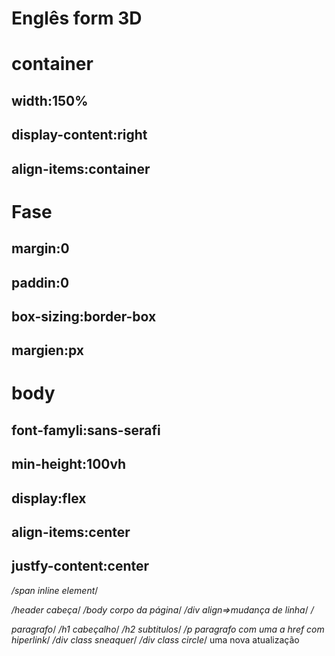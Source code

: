 # Englês form 3D

# container

## width:150%

## display-content:right

## align-items:container

# Fase

## margin:0

## paddin:0

## box-sizing:border-box

## margien:px

# body

## font-famyli:sans-serafi

## min-height:100vh

## display:flex

## align-items:center

## justfy-content:center

*/span inline element*/

*/header cabeça*/
*/body corpo da página*/
*/div align=>mudança de linha*/
*/<p> paragrafo*/
*/h1 cabeçalho*/
*/h2 subtitulos*/
*/p paragrafo com uma a href com hiperlink*/
*/div class sneaquer*/
*/div class circle*/
uma nova atualização
